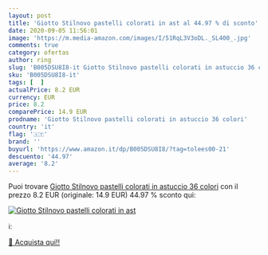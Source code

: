 ```yaml
---
layout: post
title: 'Giotto Stilnovo pastelli colorati in ast al 44.97 % di sconto'
date: 2020-09-05 11:56:01
image: 'https://m.media-amazon.com/images/I/51RqL3V3oDL._SL400_.jpg'
comments: true
category: ofertas
author: ring
slug: 'B005DSU8I8-it Giotto Stilnovo pastelli colorati in astuccio 36 colori'
sku: 'B005DSU8I8-it'
tags: [  ]
actualPrice: 8.2 EUR
currency: EUR
price: 8.2
comparePrice: 14.9 EUR
prodname: 'Giotto Stilnovo pastelli colorati in astuccio 36 colori'
country: 'it'
flag: '🇮🇹'
brand: ''
buyurl: 'https://www.amazon.it/dp/B005DSU8I8/?tag=tolees00-21'
descuento: '44.97'
average: '8.2'
---
```


Puoi trovare [Giotto Stilnovo pastelli colorati in astuccio 36 colori](https://www.amazon.it/dp/B005DSU8I8/?tag=tolees00-21) con il prezzo 8.2 EUR (originale: 14.9 EUR) 44.97 % sconto qui:

[![Giotto Stilnovo pastelli colorati in ast](https://m.media-amazon.com/images/I/51RqL3V3oDL._SL400_.jpg)](https://www.amazon.it/dp/B005DSU8I8/?tag=tolees00-21)

ℹ️:


[🛒 Acquista qui!!](https://www.amazon.it/dp/B005DSU8I8/?tag=tolees00-21)
